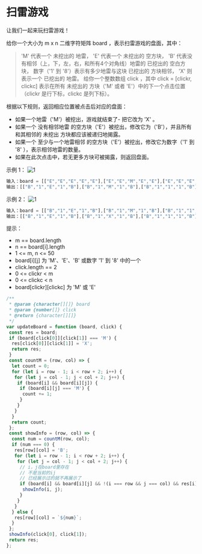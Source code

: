 # 扫雷游戏

让我们一起来玩扫雷游戏！

给你一个大小为 m x n 二维字符矩阵 board ，表示扫雷游戏的盘面，其中：

>'M' 代表一个 未挖出的 地雷，
>'E' 代表一个 未挖出的 空方块，
>'B' 代表没有相邻（上，下，左，右，和所有4个对角线）地雷的 已挖出的 空白方块，
>数字（'1' 到 '8'）表示有多少地雷与这块 已挖出的 方块相邻，
>'X' 则表示一个 已挖出的 地雷。
给你一个整数数组 click ，其中 click = [clickr, clickc] 表示在所有 未挖出的 方块（'M' 或者 'E'）中的下一个点击位置（clickr 是行下标，clickc 是列下标）。

根据以下规则，返回相应位置被点击后对应的盘面：

- 如果一个地雷（'M'）被挖出，游戏就结束了- 把它改为 'X' 。
- 如果一个 没有相邻地雷 的空方块（'E'）被挖出，修改它为（'B'），并且所有和其相邻的 未挖出 方块都应该被递归地揭露。
- 如果一个 至少与一个地雷相邻 的空方块（'E'）被挖出，修改它为数字（'1' 到 '8' ），表示相邻地雷的数量。
- 如果在此次点击中，若无更多方块可被揭露，则返回盘面。

示例 1：
![1](https://assets.leetcode.com/uploads/2023/08/09/untitled.jpeg)

```js
输入：board = [["E","E","E","E","E"],["E","E","M","E","E"],["E","E","E","E","E"],["E","E","E","E","E"]], click = [3,0]
输出：[["B","1","E","1","B"],["B","1","M","1","B"],["B","1","1","1","B"],["B","B","B","B","B"]]
```

示例 2：
![1](https://assets.leetcode.com/uploads/2023/08/09/untitled-2.jpeg)

```js
输入：board = [["B","1","E","1","B"],["B","1","M","1","B"],["B","1","1","1","B"],["B","B","B","B","B"]], click = [1,2]
输出：[["B","1","E","1","B"],["B","1","X","1","B"],["B","1","1","1","B"],["B","B","B","B","B"]]
```

提示：

- m == board.length
- n == board[i].length
- 1 <= m, n <= 50
- board[i][j] 为 'M'、'E'、'B' 或数字 '1' 到 '8' 中的一个
- click.length == 2
- 0 <= clickr < m
- 0 <= clickc < n
- board[clickr][clickc] 为 'M' 或 'E'

```js
/**
 * @param {character[][]} board
 * @param {number[]} click
 * @return {character[][]}
 */
var updateBoard = function (board, click) {
 const res = board;
 if (board[click[0]][click[1]] === 'M') {
  res[click[0]][click[1]] = 'X';
  return res;
 }
 const countM = (row, col) => {
  let count = 0;
  for (let i = row - 1; i < row + 2; i++) {
   for (let j = col - 1; j < col + 2; j++) {
    if (board[i] && board[i][j]) {
     if (board[i][j] === 'M') {
      count += 1;
     }
    }
   }
  }
  return count;
 };
 const showInfo = (row, col) => {
  const num = countM(row, col);
  if (num === 0) {
   res[row][col] = 'B';
   for (let i = row - 1; i < row + 2; i++) {
    for (let j = col - 1; j < col + 2; j++) {
     // i，j在board里存在
     // 不是当前的ij
     // 已经展示过的就不再展示了
     if (board[i] && board[i][j] && !(i === row && j === col) && res[i][j] == 'E') {
      showInfo(i, j);
     }
    }
   }
  } else {
   res[row][col] = `${num}`;
  }
 };
 showInfo(click[0], click[1]);
 return res;
};
```
